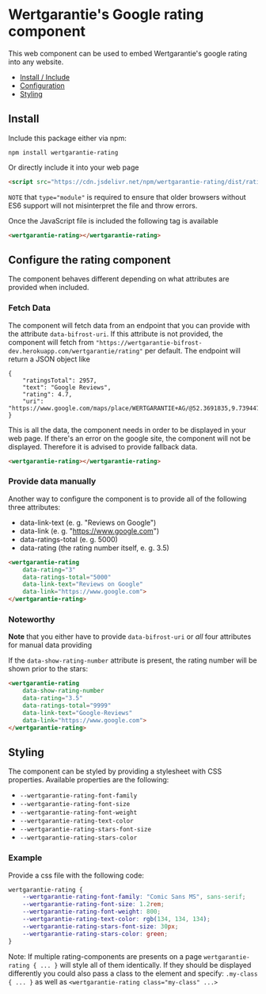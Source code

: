 # Wertgarantie's Google rating component

This web component can be used to embed Wertgarantie's google rating into any website.

* [Install / Include](#install)
* [Configuration](#configure-the-rating-component)
* [Styling](#styling)

## Install
Include this package either via npm:

```
npm install wertgarantie-rating
```

Or directly include it into your web page
```html
<script src="https://cdn.jsdelivr.net/npm/wertgarantie-rating/dist/rating.min.js" type="module">
```
`NOTE` that `type="module"` is required to ensure that older browsers without ES6 support will not misinterpret the file and throw errors.

Once the JavaScript file is included the following tag is available
```html
<wertgarantie-rating></wertgarantie-rating>
```

## Configure the rating component

The component behaves different depending on what attributes are provided when included.

### Fetch Data
The component will fetch data from an endpoint that you can provide with the attribute `data-bifrost-uri`. If this attribute is not provided, the component will fetch from `"https://wertgarantie-bifrost-dev.herokuapp.com/wertgarantie/rating"` per default.
The endpoint will return a JSON object like
```
{
    "ratingsTotal": 2957,
    "text": "Google Reviews",
    "rating": 4.7,
    "uri": "https://www.google.com/maps/place/WERTGARANTIE+AG/@52.3691835,9.7394476,17z/data=!3m1!4b1!4m7!3m6!1s0x0:0x5a09a30e8964c1f7!8m2!3d52.3691835!4d9.7416363!9m1!1b1"
}
```
This is all the data, the component needs in order to be displayed in your web page. If there's an error on the google site, the component will not be displayed. Therefore it is advised to provide fallback data.


```html
<wertgarantie-rating></wertgarantie-rating>
```

### Provide data manually
Another way to configure the component is to provide all of the following three attributes:
* data-link-text (e. g. "Reviews on Google")
* data-link (e. g. "https://www.google.com")
* data-ratings-total (e. g. 5000)
* data-rating (the rating number itself, e. g. 3.5)

<div class="highlight-box">
    <wertgarantie-rating data-rating="3" data-ratings-total="5000" data-link-text="Reviews on Google" data-link="cwww.google.com"></wertgarantie-rating>
</div>

```html
<wertgarantie-rating 
    data-rating="3" 
    data-ratings-total="5000" 
    data-link-text="Reviews on Google" 
    data-link="https://www.google.com">
</wertgarantie-rating>
```

### Noteworthy
<strong>Note</strong> that you either have to provide `data-bifrost-uri` or <i>all</i> four attributes for manual data providing

If the `data-show-rating-number` attribute is present, the rating number will be shown prior to the stars:

<div class="highlight-box">
    <wertgarantie-rating data-show-rating-number data-rating="3.5" data-ratings-total="9999" data-link-text="Google-Reviews" data-link="https://www.google.com"></wertgarantie-rating>
</div>

```html
<wertgarantie-rating 
    data-show-rating-number 
    data-rating="3.5" 
    data-ratings-total="9999" 
    data-link-text="Google-Reviews" 
    data-link="https://www.google.com">
</wertgarantie-rating>
```

## Styling
The component can be styled by providing a stylesheet with CSS properties. Available properties are the following:
* `--wertgarantie-rating-font-family`
* `--wertgarantie-rating-font-size`
* `--wertgarantie-rating-font-weight` 
* `--wertgarantie-rating-text-color`
* `--wertgarantie-rating-stars-font-size`
* `--wertgarantie-rating-stars-color`

### Example

Provide a css file with the following code:

```css
wertgarantie-rating {
    --wertgarantie-rating-font-family: "Comic Sans MS", sans-serif;
    --wertgarantie-rating-font-size: 1.2rem;
    --wertgarantie-rating-font-weight: 800;
    --wertgarantie-rating-text-color: rgb(134, 134, 134);
    --wertgarantie-rating-stars-font-size: 30px;
    --wertgarantie-rating-stars-color: green;
}

```
<style>
    .example {
    --wertgarantie-rating-font-family: "Comic Sans MS", sans-serif;
    --wertgarantie-rating-font-size: 1.2rem;
    --wertgarantie-rating-font-weight: 800;
    --wertgarantie-rating-text-color: rgb(134, 134, 134);
    --wertgarantie-rating-stars-font-size: 30px;
    --wertgarantie-rating-stars-color: green;
}
</style>
<div class="highlight-box">
    <wertgarantie-rating class="example" data-show-rating-number data-rating="4.2" data-ratings-total="4750" data-link-text="Reviews" data-link="https://www.google.com"></wertgarantie-rating>
</div>

Note: If multiple rating-components are presents on a page `wertgarantie-rating { ... }` will style all of them identically. If they should be displayed differently you could also pass a class to the element and specify: ```.my-class { ... }``` as well as ```<wertgarantie-rating class="my-class" ...>```